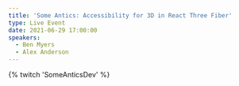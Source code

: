 ```yaml
---
title: 'Some Antics: Accessibility for 3D in React Three Fiber'
type: Live Event
date: 2021-06-29 17:00:00
speakers:
  - Ben Myers
  - Alex Anderson
---
```


{% twitch 'SomeAnticsDev' %}
